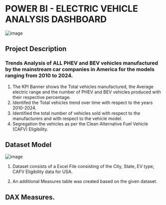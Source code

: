# POWER BI - ELECTRIC VEHICLE ANALYSIS DASHBOARD
![image](https://github.com/Gokul-Raman-98/Power-BI-Projects/assets/168402268/a5d50275-a0ae-4fad-b503-10526e3f93d4)


## Project Description
### Trends Analysis of ALL PHEV and BEV vehicles manufactured by the mainstream car companies in America for the models ranging from 2010 to 2024.


1. The KPI Banner shows the Total vehicles manufactured, the Average electric range and the number of PHEV and BEV vehicles produced with their respective percentage.
2. Identifed the Total vehicles trend over time with respect to the years 2010-2024.
3. Identified the total number of vehicles sold with respect to the manufacturers and with respect to the vehicle model.
4. Segregation the vehicles as per the Clean Alternative Fuel Vehicle (CAFV) Eligibility.


## Dataset Model
![image](https://github.com/Gokul-Raman-98/Power-BI-Projects/assets/168402268/11889b40-18c1-447c-958c-94b4361109eb)

1. Dataset consists of a Excel File consisting of the City, State, EV type, CAFV Eligibility data for USA.

2. An additional Measures table was created based on the given dataset.

## DAX Measures.
